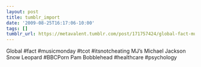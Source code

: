 ```yaml
---
layout: post
title: tumblr_import
date: '2009-08-25T16:17:06-10:00'
tags: []
tumblr_url: https://metavalent.tumblr.com/post/171757424/global-fact-musicmonday-tcot-itsnotcheating
---
```

Global #fact #musicmonday #tcot #itsnotcheating MJ’s Michael Jackson Snow Leopard #BBCPorn Pam Bobblehead #healthcare #psychology

